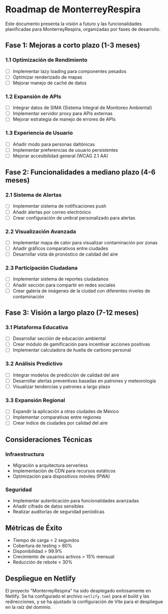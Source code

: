 # Roadmap de MonterreyRespira

Este documento presenta la visión a futuro y las funcionalidades planificadas para MonterreyRespira, organizadas por fases de desarrollo.

## Fase 1: Mejoras a corto plazo (1-3 meses)

### 1.1 Optimización de Rendimiento
- [ ] Implementar lazy loading para componentes pesados
- [ ] Optimizar renderizado de mapas
- [ ] Mejorar manejo de caché de datos

### 1.2 Expansión de APIs
- [ ] Integrar datos de SIMA (Sistema Integral de Monitoreo Ambiental)
- [ ] Implementar servidor proxy para APIs externas
- [ ] Mejorar estrategia de manejo de errores de APIs

### 1.3 Experiencia de Usuario
- [ ] Añadir modo para personas daltónicas
- [ ] Implementar preferencias de usuario persistentes
- [ ] Mejorar accesibilidad general (WCAG 2.1 AA)

## Fase 2: Funcionalidades a mediano plazo (4-6 meses)

### 2.1 Sistema de Alertas
- [ ] Implementar sistema de notificaciones push
- [ ] Añadir alertas por correo electrónico
- [ ] Crear configuración de umbral personalizado para alertas

### 2.2 Visualización Avanzada
- [ ] Implementar mapa de calor para visualizar contaminación por zonas
- [ ] Añadir gráficos comparativos entre ciudades
- [ ] Desarrollar vista de pronóstico de calidad del aire

### 2.3 Participación Ciudadana
- [ ] Implementar sistema de reportes ciudadanos
- [ ] Añadir sección para compartir en redes sociales
- [ ] Crear galería de imágenes de la ciudad con diferentes niveles de contaminación

## Fase 3: Visión a largo plazo (7-12 meses)

### 3.1 Plataforma Educativa
- [ ] Desarrollar sección de educación ambiental
- [ ] Crear módulo de gamificación para incentivar acciones positivas
- [ ] Implementar calculadora de huella de carbono personal

### 3.2 Análisis Predictivo
- [ ] Integrar modelos de predicción de calidad del aire
- [ ] Desarrollar alertas preventivas basadas en patrones y meteorología
- [ ] Visualizar tendencias y patrones a largo plazo

### 3.3 Expansión Regional
- [ ] Expandir la aplicación a otras ciudades de México
- [ ] Implementar comparativas entre regiones
- [ ] Crear índice de ciudades por calidad del aire

## Consideraciones Técnicas

### Infraestructura
- Migración a arquitectura serverless
- Implementación de CDN para recursos estáticos
- Optimización para dispositivos móviles (PWA)

### Seguridad
- Implementar autenticación para funcionalidades avanzadas
- Añadir cifrado de datos sensibles
- Realizar auditorías de seguridad periódicas

## Métricas de Éxito

- Tiempo de carga < 2 segundos
- Cobertura de testing > 80%
- Disponibilidad > 99.9%
- Crecimiento de usuarios activos > 15% mensual
- Reducción de rebote < 30%

## Despliegue en Netlify

El proyecto "MonterreyRespira" ha sido desplegado exitosamente en Netlify. Se ha configurado el archivo `netlify.toml` para el build y las redirecciones, y se ha ajustado la configuración de Vite para el despliegue en la raíz del dominio.
